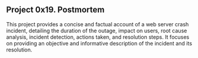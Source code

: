 ## Project 0x19. Postmortem

This project provides a concise and factual account of a web server crash incident, detailing the duration of the outage, impact on users, root cause analysis, incident detection, actions taken, and resolution steps. It focuses on providing an objective and informative description of the incident and its resolution.
